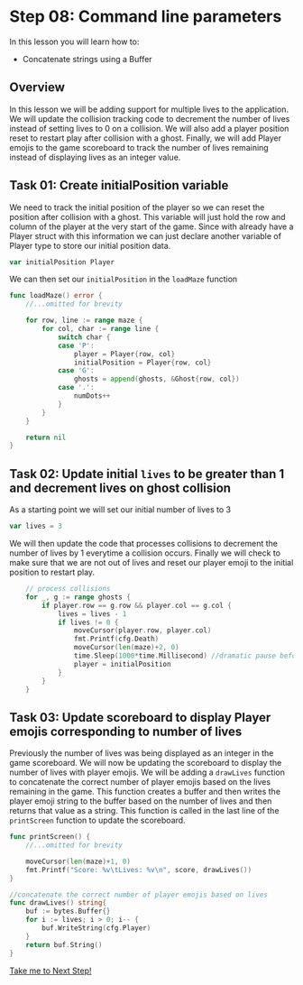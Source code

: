 # Step 08: Command line parameters

In this lesson you will learn how to:

- Concatenate strings using a Buffer

## Overview

In this lesson we will be adding support for multiple lives to the application. We will update the collision tracking code to decrement the number of lives instead of setting lives to 0 on a collision. We will also add a player position reset to restart play after collision with a ghost. Finally, we will add Player emojis to the game scoreboard to track the number of lives remaining instead of displaying lives as an integer value.

## Task 01: Create initialPosition variable

We need to track the initial position of the player so we can reset the position after collision with a ghost. This variable will just hold the row and column of the player at the very start of the game. Since with already have a Player struct with this information we can just declare another variable of Player type to store our initial position data.

```go
var initialPosition Player
```

We can then set our `initialPosition` in the `loadMaze` function

```go
func loadMaze() error {
    //...omitted for brevity

    for row, line := range maze {
        for col, char := range line {
            switch char {
            case 'P':
                player = Player{row, col}
                initialPosition = Player{row, col}
            case 'G':
                ghosts = append(ghosts, &Ghost{row, col})
            case '.':
                numDots++
            }
        }
    }

    return nil
}
```

## Task 02: Update initial `lives` to be greater than 1 and decrement lives on ghost collision

As a starting point we will set our initial number of lives to 3

```go
var lives = 3
```
We will then update the code that processes collisions to decrement the number of lives by 1 everytime a collision occurs. Finally we will check to make sure that we are not out of lives and reset our player emoji to the initial position to restart play. 

```go
    // process collisions
    for _, g := range ghosts {
        if player.row == g.row && player.col == g.col {
            lives = lives - 1
            if lives != 0 {
                moveCursor(player.row, player.col)
                fmt.Printf(cfg.Death)
                moveCursor(len(maze)+2, 0)
                time.Sleep(1000*time.Millisecond) //dramatic pause before reseting player position
                player = initialPosition
            }
        }
    }
```

## Task 03: Update scoreboard to display Player emojis corresponding to number of lives

Previously the number of lives was being displayed as an integer in the game scoreboard. We will now be updating the scoreboard to display the number of lives with player emojis. We will be adding a `drawLives` function to concatenate the correct number of player emojis based on the lives remaining in the game. This function creates a buffer and then writes the player emoji string to the buffer based on the number of lives and then returns that value as a string. This function is called in the last line of the `printScreen` function to update the scoreboard.

```go
func printScreen() {
    //...omitted for brevity

    moveCursor(len(maze)+1, 0)
    fmt.Printf("Score: %v\tLives: %v\n", score, drawLives())
}

//concatenate the correct number of player emojis based on lives
func drawLives() string{
    buf := bytes.Buffer{}
    for i := lives; i > 0; i-- {
        buf.WriteString(cfg.Player)
    }
    return buf.String()
}
```

[Take me to Next Step!](../stepxx/README.md)
